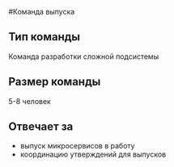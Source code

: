 #Команда выпуска

## Тип команды
Команда разработки сложной подсистемы

## Размер команды
5-8 человек

## Отвечает за
* выпуск микросервисов в работу
* координацию утверждений для выпусков